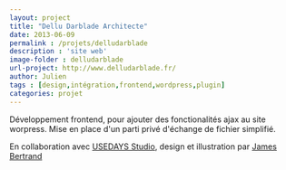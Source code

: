```yaml
---
layout: project
title: "Dellu Darblade Architecte"
date: 2013-06-09
permalink : /projets/delludarblade
description : 'site web'
image-folder : delludarblade
url-project: http://www.delludarblade.fr/
author: Julien
tags : [design,intégration,frontend,wordpress,plugin]
categories: projet
---
```


Développement frontend, pour ajouter des fonctionalités ajax au site worpress. Mise en place d'un parti privé d'échange de fichier simplifié.

En collaboration avec [USEDAYS Studio](http://www.usedaystudio.com/), design et illustration par [James Bertrand](http://www.jamesbertrand.com/)



